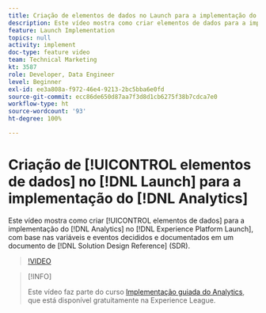 ```yaml
---
title: Criação de elementos de dados no Launch para a implementação do Analytics
description: Este vídeo mostra como criar elementos de dados para a implementação do Analytics no Launch, com base nas variáveis e eventos decididos e documentados em um documento de Referência de design de solução (SDR).
feature: Launch Implementation
topics: null
activity: implement
doc-type: feature video
team: Technical Marketing
kt: 3587
role: Developer, Data Engineer
level: Beginner
exl-id: ee3a808a-f972-46e4-9213-2bc5bba6e0fd
source-git-commit: ecc86de650d87aa7f3d8d1cb6275f38b7cdca7e0
workflow-type: ht
source-wordcount: '93'
ht-degree: 100%

---
```


# Criação de [!UICONTROL elementos de dados] no [!DNL Launch] para a implementação do [!DNL Analytics]

Este vídeo mostra como criar [!UICONTROL elementos de dados] para a implementação do [!DNL Analytics] no [!DNL Experience Platform Launch], com base nas variáveis e eventos decididos e documentados em um documento de [!DNL Solution Design Reference] (SDR).

>[!VIDEO](https://video.tv.adobe.com/v/28760/?quality=12&learn=on)

>[!INFO]
>
> Este vídeo faz parte do curso [Implementação guiada do Analytics](https://experienceleague.adobe.com/?recommended=Analytics-D-1-2019.1), que está disponível gratuitamente na Experience League.